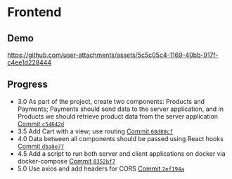 # Frontend

## Demo

https://github.com/user-attachments/assets/5c5c05c4-1169-40bb-917f-c4ee1d228444

## Progress

- 3.0 As part of the project, create two components: Products and Payments; Payments should send data to the server application, and in Products we should retrieve product data from the server application [Commit `c54642d`](https://github.com/vkazakevich/ebiznes/commit/c54642d762c751762b2c195b3a617dcf41bfed54)
- 3.5 Add Cart with a view; use routing [Commit `60d80cf`](https://github.com/vkazakevich/ebiznes/commit/60d80cf5764701fee7fa2cc3f8d206ef3999933d)
- 4.0 Data between all components should be passed using React hooks [Commit `dba8e77`](https://github.com/vkazakevich/ebiznes/commit/dba8e77156babb5b35e094559a502ecc4b886f7b)
- 4.5 Add a script to run both server and client applications on docker via docker-compose [Commit `8352bf7`](https://github.com/vkazakevich/ebiznes/commit/8352bf7b4fa78cbd1f19f1469e645fddf177ee22)
- 5.0 Use axios and add headers for CORS [Commit `2ef194a`](https://github.com/vkazakevich/ebiznes/commit/2ef194a90aa4ae88065d36a732e84f82f8c26d97)
